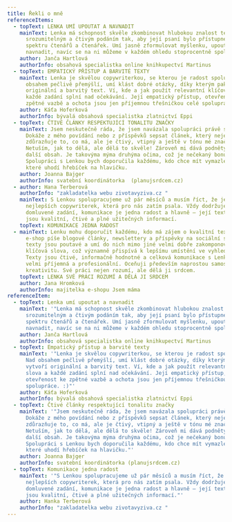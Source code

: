 ```yaml
---
title: Řekli o mně
referenceItems:
  - topText: LENKA UMÍ UPOUTAT A NAVNADIT
    mainText: Lenka má schopnost skvěle zkombinovat hlubokou znalost tématu se
      srozumitelným a čtivým podáním tak, aby její psaní bylo přístupné širokému
      spektru čtenářů a čtenářek. Umí jasně zformulovat myšlenku, upoutat i
      navnadit, navíc se na ni můžeme v každém ohledu stoprocentně spolehnout.
    author: Janča Hartlová
    authorInfo: obsahová specialistka online knihkupectví Martinus
  - topText: EMPATICKÝ PŘÍSTUP A BARVITÉ TEXTY
    mainText: Lenka je skvělou copywriterkou, se kterou je radost spolupracovat. Nad
      obsahem pečlivě přemýšlí, umí klást dobré otázky, díky kterým pak vytvoří
      originální a barvitý text. Ví, kde a jak použít relevantní klíčová slova a
      každé zadání splní nad očekávání. Její empatický přístup, otevřenost ke
      zpětné vazbě a ochota jsou jen příjemnou třešničkou celé spolupráce. :)
    author: Káťa Hoferková
    authorInfo: bývalá obsahová specialistka zlatnictví Eppi
  - topText: ČTIVÉ ČLÁNKY RESPEKTUJÍCÍ TONALITU ZNAČKY
    mainText: Jsem neskutečně ráda, že jsem navázala spolupráci právě s Lenkou.
      Dokáže z mého povídání nebo z příspěvků sepsat článek, který nejen
      zdůrazňuje to, co má, ale je čtivý, vtipný a ještě v tónu mé značky.
      Netuším, jak to dělá, ale dělá to skvěle! Zároveň mi dává podněty pro
      další obsah. Je takovýma mýma druhýma očima, což je nečekaný bonus!
      Spolupráci s Lenkou bych doporučila každému, kdo chce mít vymazlené texty,
      které uhodí hřebíček na hlavičku.
    author: Joanna Bajger
    authorInfo: svatební koordinátorka  (planujsrdcem.cz)
  - author: Hana Terberová
    authorInfo: "zakladatelka webu zivotavyziva.cz "
    mainText: S Lenkou spolupracujeme už pár měsíců a musím říct, že je to jedna z
      nejlepších copywriterek, která pro nás zatím psala. Vždy dodržuje termíny,
      domluvené zadání, komunikace je jedna radost a hlavně –⁠⁠⁠⁠⁠ její texty
      jsou kvalitní, čtivé a plné užitečných informací.
    topText: KOMUNIKACE JEDNA RADOST
  - mainText: Lenku mohu doporučit každému, kdo má zájem o kvalitní texty. Pro náš
      e-shop píše blogové články, newslettery a příspěvky na sociální sítě. Její
      texty jsou poutavé a umí do nich mimo jiné velmi dobře zakomponovat
      klíčová slova, což významně přispívá k lepšímu umístění ve vyhledávačích.
      Texty jsou čtivé, informačně hodnotné a celková komunikace s Lenkou je
      velmi příjemná a profesionální. Oceňuji především naprostou samostatnost a
      kreativitu. Své práci nejen rozumí, ale dělá ji srdcem.
    topText: LENKA SVÉ PRÁCI ROZUMÍ A DĚLÁ JI SRDCEM
    author: Jana Hromková
    authorInfo: majitelka e-shopu Jsem máma
referenceItem:
  - topText: Lenka umí upoutat a navnadit
    mainText: '"Lenka má schopnost skvěle zkombinovat hlubokou znalost tématu se
      srozumitelným a čtivým podáním tak, aby její psaní bylo přístupné širokému
      spektru čtenářů a čtenářek. Umí jasně zformulovat myšlenku, upoutat i
      navnadit, navíc se na ni můžeme v každém ohledu stoprocentně spolehnout."'
    author: Janča Hartlová
    authorInfo: obsahová specialistka online knihkupectví Martinus
  - topText: Empatický přístup a barvité texty
    mainText: '"Lenka je skvělou copywriterkou, se kterou je radost spolupracovat.
      Nad obsahem pečlivě přemýšlí, umí klást dobré otázky, díky kterým pak
      vytvoří originální a barvitý text. Ví, kde a jak použít relevantní klíčová
      slova a každé zadání splní nad očekávání. Její empatický přístup,
      otevřenost ke zpětné vazbě a ochota jsou jen příjemnou třešničkou celé
      spolupráce. :)"'
    author: Káťa Hoferková
    authorInfo: bývalá obsahová specialistka zlatnictví Eppi
  - topText: Čtivé články respektující tonalitu značky
    mainText: '"Jsem neskutečně ráda, že jsem navázala spolupráci právě s Lenkou.
      Dokáže z mého povídání nebo z příspěvků sepsat článek, který nejen
      zdůrazňuje to, co má, ale je čtivý, vtipný a ještě v tónu mé značky.
      Netuším, jak to dělá, ale dělá to skvěle! Zároveň mi dává podněty pro
      další obsah. Je takovýma mýma druhýma očima, což je nečekaný bonus!
      Spolupráci s Lenkou bych doporučila každému, kdo chce mít vymazlené texty,
      které uhodí hřebíček na hlavičku."'
    author: Joanna Bajger
    authorInfo: svatební koordinátorka (planujsrdcem.cz)
  - topText: Komunikace jedna radost
    mainText: '"S Lenkou spolupracujeme už pár měsíců a musím říct, že je to jedna z
      nejlepších copywriterek, která pro nás zatím psala. Vždy dodržuje termíny,
      domluvené zadání, komunikace je jedna radost a hlavně –⁠⁠⁠⁠⁠ její texty
      jsou kvalitní, čtivé a plné užitečných informací."'
    author: Hanka Terberová
    authorInfo: "zakladatelka webu zivotavyziva.cz "
---
```

